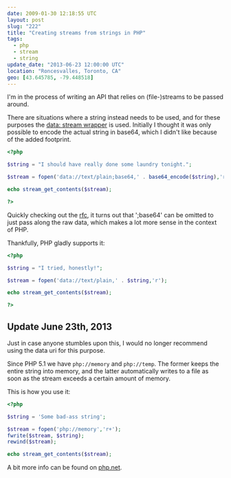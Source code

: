 ```yaml
---
date: 2009-01-30 12:18:55 UTC
layout: post
slug: "222"
title: "Creating streams from strings in PHP"
tags:
  - php
  - stream
  - string
update_date: "2013-06-23 12:00:00 UTC"
location: "Roncesvalles, Toronto, CA"
geo: [43.645785, -79.448518]
---
```

I'm in the process of writing an API that relies on (file-)streams to be passed
around.

There are situations where a string instead needs to be used, and for these
purposes the [data: stream wrapper][1] is used. Initially I thought it was only
possible to encode the actual string in base64, which I didn't like because of
the added footprint.

```php
<?php

$string = "I should have really done some laundry tonight.";

$stream = fopen('data://text/plain;base64,' . base64_encode($string),'r');

echo stream_get_contents($stream);

?>
```

Quickly checking out the [rfc][2], it turns out that ';base64' can be omitted
to just pass along the raw data, which makes a lot more sense in the context of
PHP.

Thankfully, PHP gladly supports it:

```php
<?php

$string = "I tried, honestly!";

$stream = fopen('data://text/plain,' . $string,'r');

echo stream_get_contents($stream);

?>
```

Update June 23th, 2013
----------------------

Just in case anyone stumbles upon this, I would no longer recommend using the
data uri for this purpose.

Since PHP 5.1 we have `php://memory` and `php://temp`. The former keeps the
entire string into memory, and the latter automatically writes to a file as
soon as the stream exceeds a certain amount of memory.

This is how you use it:

```php
<?php

$string = 'Some bad-ass string';

$stream = fopen('php://memory','r+');
fwrite($stream, $string);
rewind($stream);

echo stream_get_contents($stream);

```

A bit more info can be found on [php.net][3].

[1]: http://ca2.php.net/manual/en/wrappers.data.php
[2]: http://www.faqs.org/rfcs/rfc2397
[3]: http://www.php.net/manual/en/wrappers.php.php

